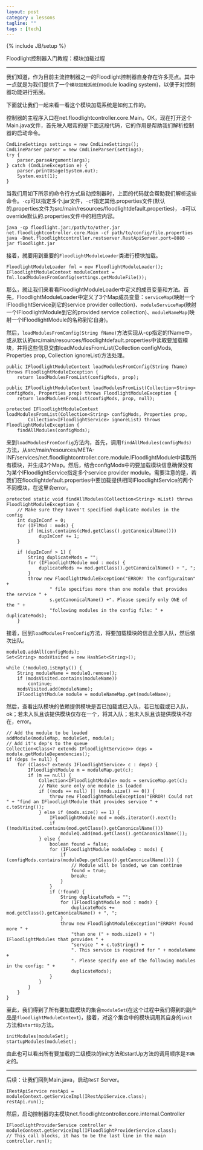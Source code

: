 ```yaml
---
layout: post
category : lessons
tagline: ""
tags : [tech]
---
```

{% include JB/setup %}

Floodlight控制器入门教程：模块加载过程

*****

我们知道，作为目前主流控制器之一的Floodlight控制器自身存在许多亮点。其中一点就是为我们提供了一个`模块加载系统`(module loading system)，以便于对控制器功能进行拓展。

下面就让我们一起来看一看这个模块加载系统是如何工作的。

控制器的主程序入口在net.floodlightcontroller.core.Main。OK，现在打开这个Main.java文件，首先映入眼帘的是下面这段代码，它的作用是帮助我们解析控制器的启动命令。

    CmdLineSettings settings = new CmdLineSettings();
    CmdLineParser parser = new CmdLineParser(settings);
    try {
        parser.parseArgument(args);
    } catch (CmdLineException e) {
        parser.printUsage(System.out);
        System.exit(1);
    }

当我们用如下所示的命令行方式启动控制器时，上面的代码就会帮助我们解析这些命令。`-cp`可以指定多个.jar文件，`-cf`指定其他.properties文件(默认的.properties文件为src/main/resources/floodlightdefault.properties)，`-D`可以override默认的.properties文件中的相应内容。

	java -cp floodlight.jar:/path/to/other.jar net.floodlightcontroller.core.Main -cf path/to/config/file.properties
	java -Dnet.floodlightcontroller.restserver.RestApiServer.port=8080 -jar floodlight.jar

接着，就要用到重要的`FloodlightModuleLoader`类进行模块加载。

    FloodlightModuleLoader fml = new FloodlightModuleLoader();
    IFloodlightModuleContext moduleContext = fml.loadModulesFromConfig(settings.getModuleFile());

那么，就让我们来看看FloodlightModuleLoader中定义的成员变量和方法。首先，FloodlightModuleLoader中定义了3个Map成员变量：`serviceMap`(映射一个IFloodlightService到它的service provider collection)、`moduleServiceMap`(映射一个IFloodlightModule到它的provided service collection)、`moduleNameMap`(映射一个IFloodlightModule的名称到它自身)。

然后，`loadModulesFromConfig(String fName)`方法实现从-cp指定的fName中，或从默认的src/main/resources/floodlightdefault.properties中读取要加载模块，并将这些信息交由loadModulesFromList(Collection<String> configMods, Properties prop, Collection<IFloodlightService> ignoreList)方法处理。

    public IFloodlightModuleContext loadModulesFromConfig(String fName) throws FloodlightModuleException {
        return loadModulesFromList(configMods, prop);

    public IFloodlightModuleContext loadModulesFromList(Collection<String> configMods, Properties prop) throws FloodlightModuleException {
        return loadModulesFromList(configMods, prop, null);

    protected IFloodlightModuleContext loadModulesFromList(Collection<String> configMods, Properties prop, 
            Collection<IFloodlightService> ignoreList) throws FloodlightModuleException {
        findAllModules(configMods);

来到`loadModulesFromConfig`方法内，首先，调用`findAllModules(configMods)`方法，从src/main/resources/META-INF/services/net.floodlightcontroller.core.module.IFloodlightModule中读取所有模块，并生成3个Map。然后，结合configMods中的要加载模块信息确保没有为某个IFloodlightService指定多个service provider module。需要注意的是，若我们在floodlightdefault.properties中要加载提供相同IFloodlightService的两个不同模块，在这里会error。

	protected static void findAllModules(Collection<String> mList) throws FloodlightModuleException {
        // Make sure they haven't specified duplicate modules in the config
        int dupInConf = 0;
        for (IFlMod : mods) {
            if (mList.contains(cMod.getClass().getCanonicalName()))
                dupInConf += 1;
        }
        
        if (dupInConf > 1) {
            String duplicateMods = "";
            for (IFloodlightModule mod : mods) {
                duplicateMods += mod.getClass().getCanonicalName() + ", ";
            }
            throw new FloodlightModuleException("ERROR! The configuraiton" +
                    " file specifies more than one module that provides the service " +
                    s.getCanonicalName() +". Please specify only ONE of the " +
                    "following modules in the config file: " + duplicateMods);
        }		

接着，回到`loadModulesFromConfig`方法，将要加载模块的信息全部入队，然后依次出队。

	moduleQ.addAll(configMods);
	Set<String> modsVisited = new HashSet<String>();
        
    while (!moduleQ.isEmpty()) {
        String moduleName = moduleQ.remove();
        if (modsVisited.contains(moduleName))
            continue;
        modsVisited.add(moduleName);
        IFloodlightModule module = moduleNameMap.get(moduleName);

然后，查看出队模块的依赖提供模块是否已加载或已入队，若已加载或已入队，ok；若未入队且该提供模块仅存在一个，将其入队；若未入队且该提供模块不存在，error。

	// Add the module to be loaded
    addModule(moduleMap, moduleSet, module);
    // Add it's dep's to the queue
    Collection<Class<? extends IFloodlightService>> deps = module.getModuleDependencies();
    if (deps != null) {
        for (Class<? extends IFloodlightService> c : deps) {
            IFloodlightModule m = moduleMap.get(c);
            if (m == null) {
	            Collection<IFloodlightModule> mods = serviceMap.get(c);
	            // Make sure only one module is loaded
	            if ((mods == null) || (mods.size() == 0)) {
	            	throw new FloodlightModuleException("ERROR! Could not " + "find an IFloodlightModule that provides service " + c.toString());
	            } else if (mods.size() == 1) {
	                IFloodlightModule mod = mods.iterator().next();
	                if (!modsVisited.contains(mod.getClass().getCanonicalName()))
	                    moduleQ.add(mod.getClass().getCanonicalName());
	            } else {
	                boolean found = false;
	                for (IFloodlightModule moduleDep : mods) {
	                    if (configMods.contains(moduleDep.getClass().getCanonicalName())) {
	                        // Module will be loaded, we can continue
	                        found = true;
	                        break;
	                    }
	                }
	                if (!found) {
	                    String duplicateMods = "";
	                    for (IFloodlightModule mod : mods) {
	                        duplicateMods += mod.getClass().getCanonicalName() + ", ";
	                    }
	                    throw new FloodlightModuleException("ERROR! Found more " + 
	                        "than one (" + mods.size() + ") IFloodlightModules that provides " +
	                        "service " + c.toString() + 
	                        ". This service is required for " + moduleName + 
	                        ". Please specify one of the following modules in the config: " + 
	                        duplicateMods);
                    }
                }
            }
        }
    }

至此，我们得到了所有要加载模块的集合`moduleSet`(在这个过程中我们得到的副产品是`floodlightModuleContext`)，接着，对这个集合中的模块调用其自身的`init`方法和`startUp`方法。

	initModules(moduleSet);
	startupModules(moduleSet);

由此也可以看出所有要加载的二级模块的init方法和startUp方法的调用顺序是`不确定`的。

*****

后续：让我们回到Main.java，启动`ReST` Server。

    IRestApiService restApi = moduleContext.getServiceImpl(IRestApiService.class);
    restApi.run();

然后，启动控制器的主模块net.floodlightcontroller.core.internal.Controller

    IFloodlightProviderService controller = moduleContext.getServiceImpl(IFloodlightProviderService.class);
    // This call blocks, it has to be the last line in the main
    controller.run();